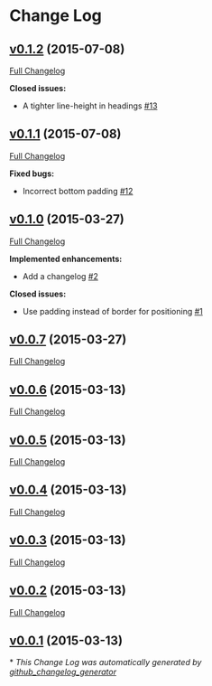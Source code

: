 # Change Log

## [v0.1.2](https://github.com/tomekwi/tidy-type/tree/v0.1.2) (2015-07-08)

[Full Changelog](https://github.com/tomekwi/tidy-type/compare/v0.1.1...v0.1.2)

**Closed issues:**

- A tighter line-height in headings [\#13](https://github.com/tomekwi/tidy-type/issues/13)

## [v0.1.1](https://github.com/tomekwi/tidy-type/tree/v0.1.1) (2015-07-08)

[Full Changelog](https://github.com/tomekwi/tidy-type/compare/v0.1.0...v0.1.1)

**Fixed bugs:**

- Incorrect bottom padding [\#12](https://github.com/tomekwi/tidy-type/issues/12)

## [v0.1.0](https://github.com/tomekwi/tidy-type/tree/v0.1.0) (2015-03-27)

[Full Changelog](https://github.com/tomekwi/tidy-type/compare/v0.0.7...v0.1.0)

**Implemented enhancements:**

- Add a changelog [\#2](https://github.com/tomekwi/tidy-type/issues/2)

**Closed issues:**

- Use padding instead of border for positioning [\#1](https://github.com/tomekwi/tidy-type/issues/1)

## [v0.0.7](https://github.com/tomekwi/tidy-type/tree/v0.0.7) (2015-03-27)

[Full Changelog](https://github.com/tomekwi/tidy-type/compare/v0.0.6...v0.0.7)

## [v0.0.6](https://github.com/tomekwi/tidy-type/tree/v0.0.6) (2015-03-13)

[Full Changelog](https://github.com/tomekwi/tidy-type/compare/v0.0.5...v0.0.6)

## [v0.0.5](https://github.com/tomekwi/tidy-type/tree/v0.0.5) (2015-03-13)

[Full Changelog](https://github.com/tomekwi/tidy-type/compare/v0.0.4...v0.0.5)

## [v0.0.4](https://github.com/tomekwi/tidy-type/tree/v0.0.4) (2015-03-13)

[Full Changelog](https://github.com/tomekwi/tidy-type/compare/v0.0.3...v0.0.4)

## [v0.0.3](https://github.com/tomekwi/tidy-type/tree/v0.0.3) (2015-03-13)

[Full Changelog](https://github.com/tomekwi/tidy-type/compare/v0.0.2...v0.0.3)

## [v0.0.2](https://github.com/tomekwi/tidy-type/tree/v0.0.2) (2015-03-13)

[Full Changelog](https://github.com/tomekwi/tidy-type/compare/v0.0.1...v0.0.2)

## [v0.0.1](https://github.com/tomekwi/tidy-type/tree/v0.0.1) (2015-03-13)



\* *This Change Log was automatically generated by [github_changelog_generator](https://github.com/skywinder/Github-Changelog-Generator)*
